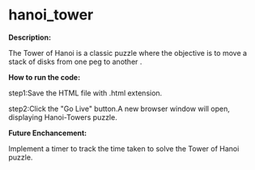 # hanoi_tower
**Description:**

The Tower of Hanoi is a classic puzzle where the objective is to move a stack of disks from one peg to another .

**How to run the code:**

step1:Save the HTML file with .html extension.

step2:Click the "Go Live" button.A new browser window will open, displaying Hanoi-Towers puzzle.

**Future Enchancement:**

Implement a timer to track the time taken to solve the Tower of Hanoi puzzle.
